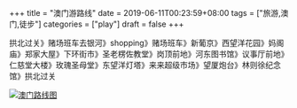 +++
title = "澳门游路线"
date = 2019-06-11T00:23:59+08:00
tags = ["旅游,澳门,徒步"]
categories = ["play"]
draft = false
+++

拱北过关》赌场班车去银河》shopping》赌场班车》新葡京》西望洋花园》妈阁庙》郑家大屋》下环街市》圣老楞佐教堂》岗顶前地》河东图书馆》议事厅前地》仁慈堂大楼》玫瑰圣母堂》东望洋灯塔》来来超级市场》望厦炮台》林则徐纪念馆》拱北过关

[![澳门路线图](https://ae01.alicdn.com/kf/HTB1Ge2UcfWG3KVjSZFg762TspXaH.png)](https://ae01.alicdn.com/kf/HTB1Ge2UcfWG3KVjSZFg762TspXaH.png)